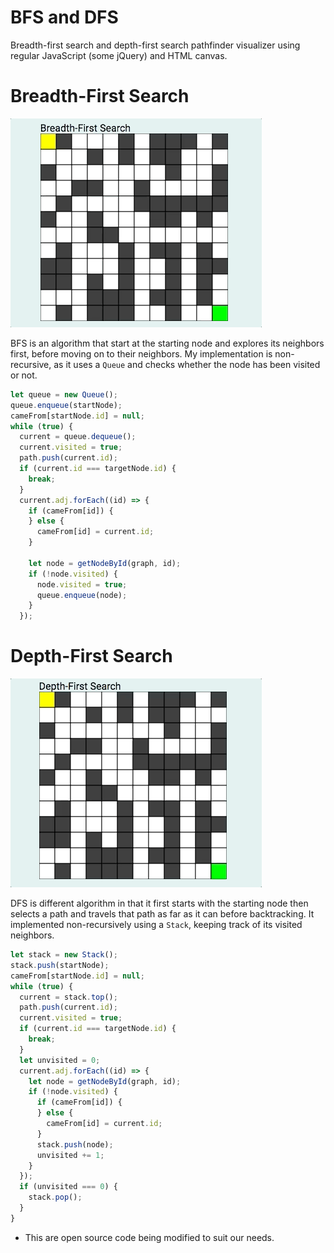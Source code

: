 # BFS and DFS
Breadth-first search and depth-first search pathfinder visualizer using
regular JavaScript (some jQuery) and HTML canvas.


# Breadth-First Search

![bfs](bfs.gif)

BFS is an algorithm that start at the starting node and explores its neighbors first, before moving on to their neighbors. My implementation is non-recursive, as it uses a `Queue` and checks whether the node has been visited or not.

```javascript
let queue = new Queue();
queue.enqueue(startNode);
cameFrom[startNode.id] = null;
while (true) {
  current = queue.dequeue();
  current.visited = true;
  path.push(current.id);
  if (current.id === targetNode.id) {
    break;
  }
  current.adj.forEach((id) => {
    if (cameFrom[id]) {
    } else {
      cameFrom[id] = current.id;
    }

    let node = getNodeById(graph, id);
    if (!node.visited) {
      node.visited = true;
      queue.enqueue(node);
    }
  });
```  

# Depth-First Search

![dfs](dfs.gif)

DFS is different algorithm in that it first starts with the starting node then selects a path and travels that path as far as it can before backtracking. It implemented  non-recursively using a `Stack`, keeping track of its visited neighbors.

```javascript
let stack = new Stack();
stack.push(startNode);
cameFrom[startNode.id] = null;
while (true) {
  current = stack.top();
  path.push(current.id);
  current.visited = true;
  if (current.id === targetNode.id) {
    break;
  }
  let unvisited = 0;
  current.adj.forEach((id) => {
    let node = getNodeById(graph, id);
    if (!node.visited) {
      if (cameFrom[id]) {
      } else {
        cameFrom[id] = current.id;
      }
      stack.push(node);
      unvisited += 1;
    }
  });
  if (unvisited === 0) {
    stack.pop();
  }
}
```

* This are open source code being modified to suit our needs.
